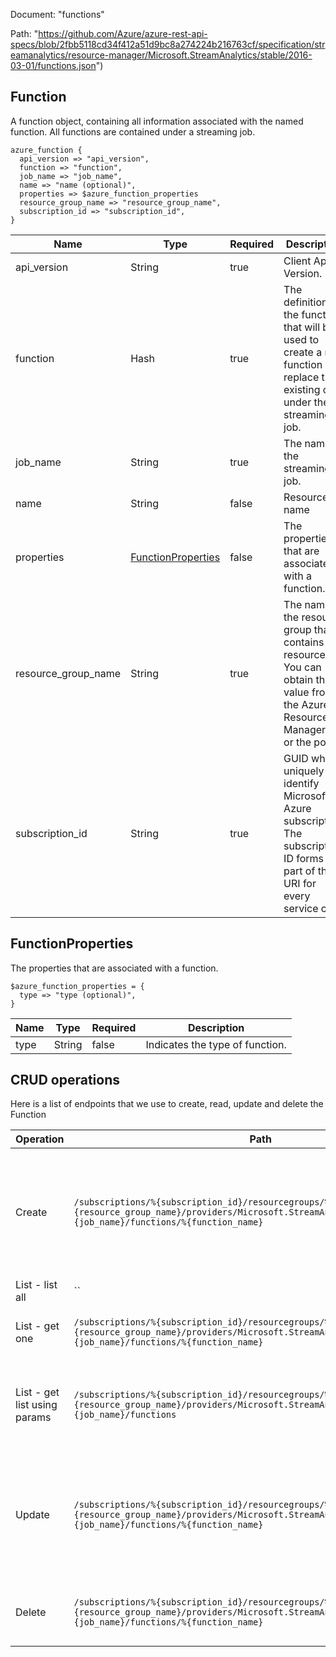 Document: "functions"


Path: "https://github.com/Azure/azure-rest-api-specs/blob/2fbb5118cd34f412a51d9bc8a274224b216763cf/specification/streamanalytics/resource-manager/Microsoft.StreamAnalytics/stable/2016-03-01/functions.json")

## Function

A function object, containing all information associated with the named function. All functions are contained under a streaming job.

```puppet
azure_function {
  api_version => "api_version",
  function => "function",
  job_name => "job_name",
  name => "name (optional)",
  properties => $azure_function_properties
  resource_group_name => "resource_group_name",
  subscription_id => "subscription_id",
}
```

| Name        | Type           | Required       | Description       |
| ------------- | ------------- | ------------- | ------------- |
|api_version | String | true | Client Api Version. |
|function | Hash | true | The definition of the function that will be used to create a new function or replace the existing one under the streaming job. |
|job_name | String | true | The name of the streaming job. |
|name | String | false | Resource name |
|properties | [FunctionProperties](#functionproperties) | false | The properties that are associated with a function. |
|resource_group_name | String | true | The name of the resource group that contains the resource. You can obtain this value from the Azure Resource Manager API or the portal. |
|subscription_id | String | true | GUID which uniquely identify Microsoft Azure subscription. The subscription ID forms part of the URI for every service call. |
        
## FunctionProperties

The properties that are associated with a function.

```puppet
$azure_function_properties = {
  type => "type (optional)",
}
```

| Name        | Type           | Required       | Description       |
| ------------- | ------------- | ------------- | ------------- |
|type | String | false | Indicates the type of function. |



## CRUD operations

Here is a list of endpoints that we use to create, read, update and delete the Function

| Operation | Path | Verb | Description | OperationID |
| ------------- | ------------- | ------------- | ------------- | ------------- |
|Create|`/subscriptions/%{subscription_id}/resourcegroups/%{resource_group_name}/providers/Microsoft.StreamAnalytics/streamingjobs/%{job_name}/functions/%{function_name}`|Put|Creates a function or replaces an already existing function under an existing streaming job.|Functions_CreateOrReplace|
|List - list all|``||||
|List - get one|`/subscriptions/%{subscription_id}/resourcegroups/%{resource_group_name}/providers/Microsoft.StreamAnalytics/streamingjobs/%{job_name}/functions/%{function_name}`|Get|Gets details about the specified function.|Functions_Get|
|List - get list using params|`/subscriptions/%{subscription_id}/resourcegroups/%{resource_group_name}/providers/Microsoft.StreamAnalytics/streamingjobs/%{job_name}/functions`|Get|Lists all of the functions under the specified streaming job.|Functions_ListByStreamingJob|
|Update|`/subscriptions/%{subscription_id}/resourcegroups/%{resource_group_name}/providers/Microsoft.StreamAnalytics/streamingjobs/%{job_name}/functions/%{function_name}`|Put|Creates a function or replaces an already existing function under an existing streaming job.|Functions_CreateOrReplace|
|Delete|`/subscriptions/%{subscription_id}/resourcegroups/%{resource_group_name}/providers/Microsoft.StreamAnalytics/streamingjobs/%{job_name}/functions/%{function_name}`|Delete|Deletes a function from the streaming job.|Functions_Delete|
